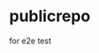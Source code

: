 # publicrepo
for e2e test






































































































































































































































































































